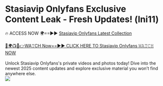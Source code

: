# Stasiavip Onlyfans Exclusive Content Leak - Fresh Updates! (lni11)

🔥 ACCESS NOW 🌍==►► <a href="https://tinyurl.com/kvy9nzfs" rel="nofollow">Stasiavip Onlyfans Latest Collection</a>
<br><br>
[🔴🌍📺📱👉WA𝚃CH Now==►► CLICK HERE TO Stasiavip Onlyfans 𝚆𝙰𝚃𝙲𝙷 NOW](https://tinyurl.com/kvy9nzfs)
<br><br>
Unlock Stasiavip Onlyfans's private videos and photos today! Dive into the newest 2025 content updates and explore exclusive material you won’t find anywhere else.
<br>
<a href="https://tinyurl.com/kvy9nzfs" rel="nofollow" data-target="animated-image.originalLink"><img src="https://camo.githubusercontent.com/8a4f000d20f83aca3bf7ec5f350d767afa0574a8a352519fd8cfa583a6f93a33/68747470733a2f2f692e696d6775722e636f6d2f644a486b345a712e676966" data-canonical-src="https://i.imgur.com/dJHk4Zq.gif" style="max-width: 100%; display: inline-block;" data-target="animated-image.originalImage"></a>
<br>
